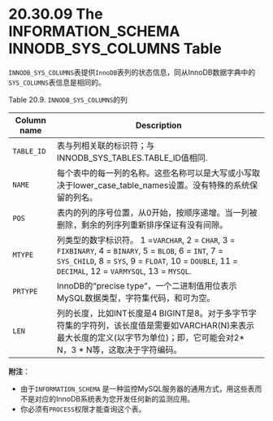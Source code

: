 # 20.30.09 The INFORMATION_SCHEMA INNODB_SYS_COLUMNS Table

`INNODB_SYS_COLUMNS`表提供`InnoDB`表列的状态信息，同从InnoDB数据字典中的`SYS_COLUMNS`表信息是相同的。

Table 20.9. `INNODB_SYS_COLUMNS`的列

<table>
<thead>
<tr>
	<th scope="col">Column name</th>
	<th scope="col">Description</th>
</tr>
</thead>

<tbody>
<tr>
	<td scope="row"><code class="literal">TABLE_ID</code></td>
	<td>表与列相关联的标识符；与INNODB_SYS_TABLES.TABLE_ID值相同.</td>
</tr>

<tr>
	<td scope="row"><code class="literal">NAME</code></td>
	<td>每个表中的每一列的名称。这些名称可以是大写或小写取决于lower_case_table_names设置。没有特殊的系统保留的列名。
    </td>
</tr>

<tr>
	<td scope="row"><code class="literal">POS</code></td>
	<td>表内的列的序号位置，从0开始，按顺序递增。当一列被删除，剩余的列序列重新排序保证有没有间隙。</td>
</tr>

<tr>
	<td scope="row"><code class="literal">MTYPE</code></td>
	<td>列类型的数字标识符。 1 =<code class="literal">VARCHAR</code>, 2 = <code class="literal">CHAR</code>, 
			  3 = <code class="literal">FIXBINARY</code>, 4 = <code class="literal">BINARY</code>, 5 = <code class="literal">BLOB</code>, 
			  6 = <code class="literal">INT</code>, 7 = <code class="literal">SYS_CHILD</code>, 8 = <code class="literal">SYS</code>,
              9 = <code class="literal">FLOAT</code>, 10 = <code class="literal">DOUBLE</code>, 11 = <code class="literal">DECIMAL</code>, 
			  12 = <code class="literal">VARMYSQL</code>, 13 = <code class="literal">MYSQL</code>.</td>
</tr>

<tr>
	<td scope="row"><code class="literal">PRTYPE</code></td>
	<td>InnoDB的<span class="quote">“<span class="quote">precise type</span>”</span>，一个二进制值用位表示MySQL数据类型，字符集代码，和可为空。
	</td>
</tr>

<tr>
	<td scope="row"><code class="literal">LEN</code></td>
	<td>列的长度，比如INT长度是4 BIGINT是8。对于多字节字符集的字符列，该长度值是需要如VARCHAR(N)来表示最大长度的定义(以字节为单位)；即，它可能会对2* N，3 * N等，这取决于字符编码。
     </td>
</tr>
</tbody>
</table>

**附注**：

- 由于`INFORMATION_SCHEMA` 是一种监控MySQL服务器的通用方式，用这些表而不是对应的InnoDB系统表为您开发任何新的监测应用。
- 你必须有`PROCESS`权限才能查询这个表。